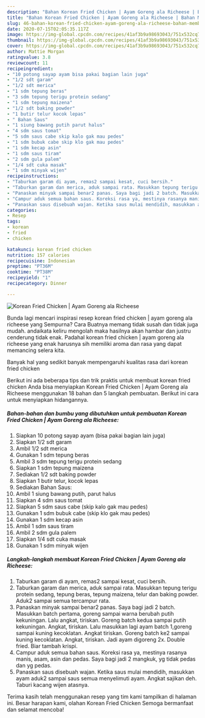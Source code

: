 ```yaml
---
description: "Bahan Korean Fried Chicken | Ayam Goreng ala Richeese | Bahan Membuat Korean Fried Chicken | Ayam Goreng ala Richeese Yang Bisa Manjain Lidah"
title: "Bahan Korean Fried Chicken | Ayam Goreng ala Richeese | Bahan Membuat Korean Fried Chicken | Ayam Goreng ala Richeese Yang Bisa Manjain Lidah"
slug: 46-bahan-korean-fried-chicken-ayam-goreng-ala-richeese-bahan-membuat-korean-fried-chicken-ayam-goreng-ala-richeese-yang-bisa-manjain-lidah
date: 2020-07-15T02:05:35.117Z
image: https://img-global.cpcdn.com/recipes/41af3b9a98693043/751x532cq70/korean-fried-chicken-ayam-goreng-ala-richeese-foto-resep-utama.jpg
thumbnail: https://img-global.cpcdn.com/recipes/41af3b9a98693043/751x532cq70/korean-fried-chicken-ayam-goreng-ala-richeese-foto-resep-utama.jpg
cover: https://img-global.cpcdn.com/recipes/41af3b9a98693043/751x532cq70/korean-fried-chicken-ayam-goreng-ala-richeese-foto-resep-utama.jpg
author: Mattie Morgan
ratingvalue: 3.8
reviewcount: 11
recipeingredient:
- "10 potong sayap ayam bisa pakai bagian lain juga"
- "1/2 sdt garam"
- "1/2 sdt merica"
- "1 sdm tepung beras"
- "3 sdm tepung terigu protein sedang"
- "1 sdm tepung maizena"
- "1/2 sdt baking powder"
- "1 butir telur kocok lepas"
- " Bahan Saus"
- "1 siung bawang putih parut halus"
- "4 sdm saus tomat"
- "5 sdm saus cabe skip kalo gak mau pedes"
- "1 sdm bubuk cabe skip klo gak mau pedes"
- "1 sdm kecap asin"
- "1 sdm saus tiram"
- "2 sdm gula palem"
- "1/4 sdt cuka masak"
- "1 sdm minyak wijen"
recipeinstructions:
- "Taburkan garam di ayam, remas2 sampai kesat, cuci bersih."
- "Taburkan garam dan merica, aduk sampai rata. Masukkan tepung terigu protein sedang, tepung beras, tepung maizena, telur dan baking powder. Aduk2 sampai semua tercampur rata."
- "Panaskan minyak sampai benar2 panas. Saya bagi jadi 2 batch. Masukkan batch pertama, goreng sampai warna berubah putih kekuningan. Lalu angkat, tiriskan. Goreng batch kedua sampai putih kekuningan. Angkat, tiriskan. Lalu masukkan lagi ayam batch 1,goreng sampai kuning kecoklatan. Angkat tiriskan. Goreng batch ke2 sampai kuning kecoklatan. Angkat, tiriskan. Jadi ayam digoreng 2x. Double fried. Biar tambah krispi."
- "Campur aduk semua bahan saus. Koreksi rasa ya, mestinya rasanya manis, asam, asin dan pedas. Saya bagi jadi 2 mangkuk, yg tidak pedas dan yg pedas."
- "Panaskan saus disebuah wajan. Ketika saus mulai mendidih, masukkan ayam aduk2 sampai saus semua menyelimuti ayam. Angkat sajikan deh. Taburi kacang wijen atasnya."
categories:
- Resep
tags:
- korean
- fried
- chicken

katakunci: korean fried chicken 
nutrition: 157 calories
recipecuisine: Indonesian
preptime: "PT36M"
cooktime: "PT38M"
recipeyield: "1"
recipecategory: Dinner

---
```



![Korean Fried Chicken | Ayam Goreng ala Richeese](https://img-global.cpcdn.com/recipes/41af3b9a98693043/751x532cq70/korean-fried-chicken-ayam-goreng-ala-richeese-foto-resep-utama.jpg)

Bunda lagi mencari inspirasi resep korean fried chicken | ayam goreng ala richeese yang Sempurna? Cara Buatnya memang tidak susah dan tidak juga mudah. andaikata keliru mengolah maka hasilnya akan hambar dan justru cenderung tidak enak. Padahal korean fried chicken | ayam goreng ala richeese yang enak harusnya sih memiliki aroma dan rasa yang dapat memancing selera kita.



Banyak hal yang sedikit banyak mempengaruhi kualitas rasa dari korean fried chicken 

Berikut ini ada beberapa tips dan trik praktis untuk membuat korean fried chicken  Anda bisa menyiapkan Korean Fried Chicken | Ayam Goreng ala Richeese menggunakan 18 bahan dan 5 langkah pembuatan. Berikut ini cara untuk menyiapkan hidangannya.

<!--inarticleads1-->

##### Bahan-bahan dan bumbu yang dibutuhkan untuk pembuatan Korean Fried Chicken | Ayam Goreng ala Richeese:

1. Siapkan 10 potong sayap ayam (bisa pakai bagian lain juga)
1. Siapkan 1/2 sdt garam
1. Ambil 1/2 sdt merica
1. Gunakan 1 sdm tepung beras
1. Ambil 3 sdm tepung terigu protein sedang
1. Siapkan 1 sdm tepung maizena
1. Sediakan 1/2 sdt baking powder
1. Siapkan 1 butir telur, kocok lepas
1. Sediakan  Bahan Saus:
1. Ambil 1 siung bawang putih, parut halus
1. Siapkan 4 sdm saus tomat
1. Siapkan 5 sdm saus cabe (skip kalo gak mau pedes)
1. Gunakan 1 sdm bubuk cabe (skip klo gak mau pedes)
1. Gunakan 1 sdm kecap asin
1. Ambil 1 sdm saus tiram
1. Ambil 2 sdm gula palem
1. Siapkan 1/4 sdt cuka masak
1. Gunakan 1 sdm minyak wijen




<!--inarticleads2-->

##### Langkah-langkah membuat Korean Fried Chicken | Ayam Goreng ala Richeese:

1. Taburkan garam di ayam, remas2 sampai kesat, cuci bersih.
1. Taburkan garam dan merica, aduk sampai rata. Masukkan tepung terigu protein sedang, tepung beras, tepung maizena, telur dan baking powder. Aduk2 sampai semua tercampur rata.
1. Panaskan minyak sampai benar2 panas. Saya bagi jadi 2 batch. Masukkan batch pertama, goreng sampai warna berubah putih kekuningan. Lalu angkat, tiriskan. Goreng batch kedua sampai putih kekuningan. Angkat, tiriskan. Lalu masukkan lagi ayam batch 1,goreng sampai kuning kecoklatan. Angkat tiriskan. Goreng batch ke2 sampai kuning kecoklatan. Angkat, tiriskan. Jadi ayam digoreng 2x. Double fried. Biar tambah krispi.
1. Campur aduk semua bahan saus. Koreksi rasa ya, mestinya rasanya manis, asam, asin dan pedas. Saya bagi jadi 2 mangkuk, yg tidak pedas dan yg pedas.
1. Panaskan saus disebuah wajan. Ketika saus mulai mendidih, masukkan ayam aduk2 sampai saus semua menyelimuti ayam. Angkat sajikan deh. Taburi kacang wijen atasnya.




Terima kasih telah menggunakan resep yang tim kami tampilkan di halaman ini. Besar harapan kami, olahan Korean Fried Chicken  Semoga bermanfaat dan selamat mencoba!
